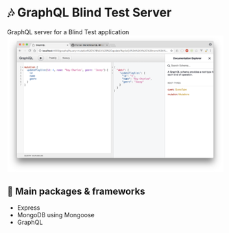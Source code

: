# 🎶 GraphQL Blind Test Server

GraphQL server for a Blind Test application
![Screenshot](Screenshot.png)

## 🚀 Main packages & frameworks
- Express
- MongoDB using Mongoose
- GraphQL
